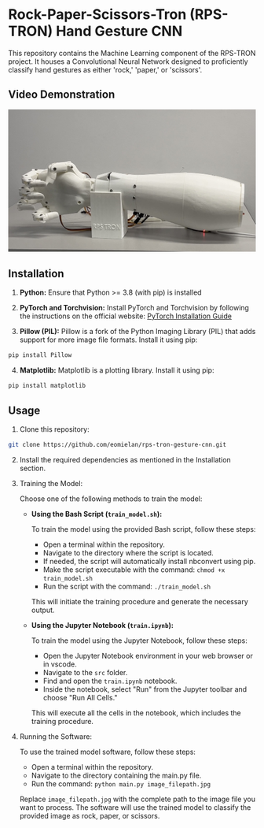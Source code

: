 # Rock-Paper-Scissors-Tron (RPS-TRON) Hand Gesture CNN

This repository contains the Machine Learning component of the RPS-TRON project. It houses a Convolutional Neural Network designed to proficiently classify hand gestures as either 'rock,' 'paper,' or 'scissors'.

## Video Demonstration

[![Video Demonstration](./assets/youtube_thumbnail.jpg)](https://youtu.be/thhxIV0cgXo?si=FxjFKz3m8_ArCqI6 "RPS-TRON Video Demonstration - Click to Watch!")

## Installation

1. **Python:** Ensure that Python >= 3.8 (with pip) is installed

2. **PyTorch and Torchvision:** Install PyTorch and Torchvision by following the instructions on the official website: [PyTorch Installation Guide](https://pytorch.org/get-started/locally/)

3. **Pillow (PIL):** Pillow is a fork of the Python Imaging Library (PIL) that adds support for more image file formats. Install it using pip:

```bash
pip install Pillow
```

4. **Matplotlib:** Matplotlib is a plotting library. Install it using pip:

```bash
pip install matplotlib
```

## Usage

1. Clone this repository:

```bash
git clone https://github.com/eomielan/rps-tron-gesture-cnn.git
```

2. Install the required dependencies as mentioned in the Installation section.

3. Training the Model:

   Choose one of the following methods to train the model:

   - **Using the Bash Script (`train_model.sh`):**

      To train the model using the provided Bash script, follow these steps:

      - Open a terminal within the repository.
      - Navigate to the directory where the script is located.
      - If needed, the script will automatically install nbconvert using pip.
      - Make the script executable with the command: `chmod +x train_model.sh`
      - Run the script with the command: `./train_model.sh`

      This will initiate the training procedure and generate the necessary output.

   - **Using the Jupyter Notebook (`train.ipynb`):**

      To train the model using the Jupyter Notebook, follow these steps:

      - Open the Jupyter Notebook environment in your web browser or in vscode.
      - Navigate to the `src` folder.
      - Find and open the `train.ipynb` notebook.
      - Inside the notebook, select "Run" from the Jupyter toolbar and choose "Run All Cells."

      This will execute all the cells in the notebook, which includes the training procedure.

4. Running the Software:

   To use the trained model software, follow these steps:

   - Open a terminal within the repository.
   - Navigate to the directory containing the main.py file.
   - Run the command: `python main.py image_filepath.jpg`

   Replace `image_filepath.jpg` with the complete path to the image file you want to process. The software will use the trained model to classify the provided image as rock, paper, or scissors.
